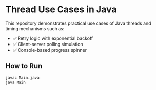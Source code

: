 # Thread Use Cases in Java

This repository demonstrates practical use cases of Java threads and timing mechanisms such as:

- ✅ Retry logic with exponential backoff
- ✅ Client-server polling simulation
- ✅ Console-based progress spinner

## How to Run

```bash
javac Main.java
java Main
